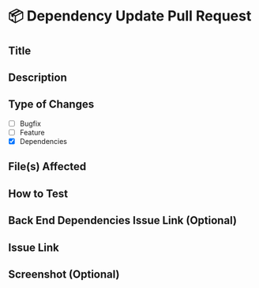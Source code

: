 # 📦 Dependency Update Pull Request

## Title
<!-- placeholder -->

## Description
<!-- placeholder -->

## Type of Changes
- [ ] Bugfix
- [ ] Feature
- [x] Dependencies

## File(s) Affected
<!-- placeholder -->

## How to Test
<!-- placeholder -->

## Back End Dependencies Issue Link (Optional)
<!-- placeholder -->

## Issue Link
<!-- placeholder -->

## Screenshot (Optional)
<!-- placeholder -->
